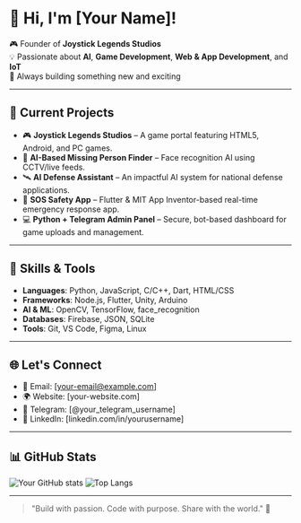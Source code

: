 # 👋 Hi, I'm [Your Name]!

🎮 Founder of **Joystick Legends Studios**  
💡 Passionate about **AI**, **Game Development**, **Web & App Development**, and **IoT**  
🚀 Always building something new and exciting

---

## 🚧 Current Projects

- 🎮 **Joystick Legends Studios** – A game portal featuring HTML5, Android, and PC games.
- 🤖 **AI-Based Missing Person Finder** – Face recognition AI using CCTV/live feeds.
- 🛰️ **AI Defense Assistant** – An impactful AI system for national defense applications.
- 📱 **SOS Safety App** – Flutter & MIT App Inventor-based real-time emergency response app.
- 💻 **Python + Telegram Admin Panel** – Secure, bot-based dashboard for game uploads and management.

---

## 🧠 Skills & Tools

- **Languages**: Python, JavaScript, C/C++, Dart, HTML/CSS
- **Frameworks**: Node.js, Flutter, Unity, Arduino
- **AI & ML**: OpenCV, TensorFlow, face_recognition
- **Databases**: Firebase, JSON, SQLite
- **Tools**: Git, VS Code, Figma, Linux

---

## 🌐 Let's Connect

- 📧 Email: [your-email@example.com]
- 🌍 Website: [your-website.com]
- 📱 Telegram: [@your_telegram_username]
- 💼 LinkedIn: [linkedin.com/in/yourusername]

---

## 📊 GitHub Stats

![Your GitHub stats](https://github-readme-stats.vercel.app/api?username=your-github-username&show_icons=true&theme=radical)
![Top Langs](https://github-readme-stats.vercel.app/api/top-langs/?username=your-github-username&layout=compact&theme=radical)

---

> "Build with passion. Code with purpose. Share with the world." 🚀
